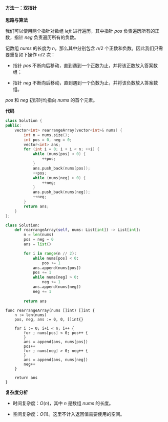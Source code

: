 #### 方法一：双指针

**思路与算法**

我们可以使用两个指针对数组 $\textit{left}$ 进行遍历，其中指针 $\textit{pos}$ 负责遍历所有的正数，指针 $\textit{neg}$ 负责遍历所有的负数。

记数组 $\textit{nums}$ 的长度为 $n$，那么其中分别包含 $n/2$ 个正数和负数。因此我们只需要重复如下操作 $n/2$ 次：

- 指针 $\textit{pos}$ 不断向后移动，直到遇到一个正数为止，并将该正数放入答案数组；

- 指针 $\textit{neg}$ 不断向后移动，直到遇到一个负数为止，并将该负数放入答案数组。

$\textit{pos}$ 和 $\textit{neg}$ 初识时均指向 $\textit{nums}$ 的首个元素。

**代码**

```C++ [sol1-C++]
class Solution {
public:
    vector<int> rearrangeArray(vector<int>& nums) {
        int n = nums.size();
        int pos = 0, neg = 0;
        vector<int> ans;
        for (int i = 0; i + i < n; ++i) {
            while (nums[pos] < 0) {
                ++pos;
            }
            ans.push_back(nums[pos]);
            ++pos;
            while (nums[neg] > 0) {
                ++neg;
            }
            ans.push_back(nums[neg]);
            ++neg;
        }
        return ans;
    }
};
```

```Python [sol1-Python3]
class Solution:
    def rearrangeArray(self, nums: List[int]) -> List[int]:
        n = len(nums)
        pos = neg = 0
        ans = list()

        for i in range(n // 2):
            while nums[pos] < 0:
                pos += 1
            ans.append(nums[pos])
            pos += 1
            while nums[neg] > 0:
                neg += 1
            ans.append(nums[neg])
            neg += 1
        
        return ans
```

```Golang [sol1-Golang]
func rearrangeArray(nums []int) []int {
	n := len(nums)
	pos, neg, ans := 0, 0, []int{}

	for i := 0; i+i < n; i++ {
		for ; nums[pos] < 0; pos++ {
		}
		ans = append(ans, nums[pos])
		pos++
		for ; nums[neg] > 0; neg++ {
		}
		ans = append(ans, nums[neg])
		neg++
	}

	return ans
}
```

**复杂度分析**

- 时间复杂度：$O(n)$，其中 $n$ 是数组 $\textit{nums}$ 的长度。

- 空间复杂度：$O(1)$。这里不计入返回值需要使用的空间。
